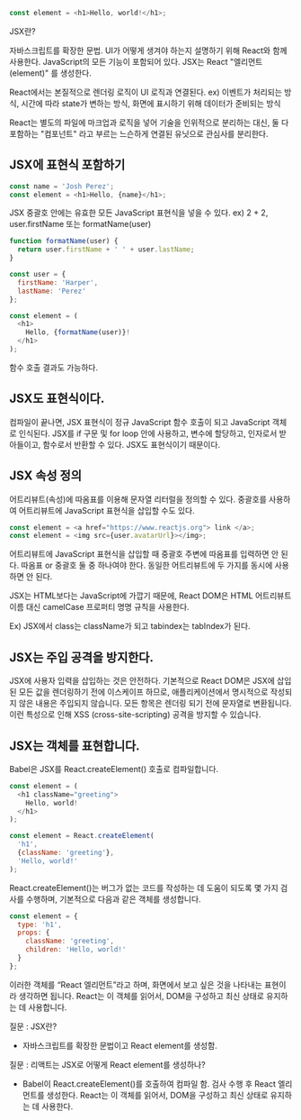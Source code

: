 

```js
const element = <h1>Hello, world!</h1>;
```

JSX란? 

자바스크립트를 확장한 문법. UI가 어떻게 생겨야 하는지 설명하기 위해 React와 함께 사용한다. JavaScript의 모든 기능이 포함되어 있다.
JSX는 React "엘리먼트(element)" 를 생성한다. 

React에서는 본질적으로 렌더링 로직이 UI 로직과 연결된다.
ex) 이벤트가 처리되는 방식, 시간에 따라 state가 변하는 방식, 화면에 표시하기 위해 데이터가 준비되는 방식

React는 별도의 파일에 마크업과 로직을 넣어 기술을 인위적으로 분리하는 대신, 둘 다 포함하는 "컴포넌트" 라고 부르는 느슨하게 연결된 유닛으로 관심사를 분리한다.

## JSX에 표현식 포함하기

```js
const name = 'Josh Perez';
const element = <h1>Hello, {name}</h1>;
```

JSX 중괄호 안에는 유효한 모든 JavaScript 표현식을 넣을 수 있다.
ex) 2 + 2, user.firstName 또는 formatName(user)


```js
function formatName(user) {
  return user.firstName + ' ' + user.lastName;
}

const user = {
  firstName: 'Harper',
  lastName: 'Perez'
};

const element = (
  <h1>
    Hello, {formatName(user)}!
  </h1>
);
```
함수 호출 결과도 가능하다.

## JSX도 표현식이다.

컴파일이 끝나면, JSX 표현식이 정규 JavaScript 함수 호출이 되고 JavaScript 객체로 인식된다. JSX를 if 구문 및 for loop 안에 사용하고, 변수에 할당하고, 인자로서 받아들이고, 함수로서 반환할 수 있다. JSX도 표현식이기 때문이다.


## JSX 속성 정의

어트리뷰트(속성)에 따옴표를 이용해 문자열 리터럴을 정의할 수 있다. 중괄호를 사용하여 어트리뷰트에 JavaScript 표현식을 삽입할 수도 있다.

```js
const element = <a href="https://www.reactjs.org"> link </a>;
const element = <img src={user.avatarUrl}></img>;
```

어트리뷰트에 JavaScript 표현식을 삽입할 때 중괄호 주변에 따옴표를 입력하면 안 된다. 따옴표 or 중괄호 둘 중 하나여야 한다. 동일한 어트리뷰트에 두 가지를 동시에 사용하면 안 된다.

JSX는 HTML보다는 JavaScript에 가깝기 때문에, React DOM은 HTML 어트리뷰트 이름 대신 camelCase 프로퍼티 명명 규칙을 사용한다.

Ex) JSX에서 class는 className가 되고 tabindex는 tabIndex가 된다.

## JSX는 주입 공격을 방지한다.

JSX에 사용자 입력을 삽입하는 것은 안전하다.
기본적으로 React DOM은 JSX에 삽입된 모든 값을 렌더링하기 전에 이스케이프 하므로, 애플리케이션에서 명시적으로 작성되지 않은 내용은 주입되지 않습니다. 모든 항목은 렌더링 되기 전에 문자열로 변환됩니다. 이런 특성으로 인해 XSS (cross-site-scripting) 공격을 방지할 수 있습니다.


## JSX는 객체를 표현합니다.

Babel은 JSX를 React.createElement() 호출로 컴파일합니다.

```js
const element = (
  <h1 className="greeting">
    Hello, world!
  </h1>
);
```

```js
const element = React.createElement(
  'h1',
  {className: 'greeting'},
  'Hello, world!'
);
```

React.createElement()는 버그가 없는 코드를 작성하는 데 도움이 되도록 몇 가지 검사를 수행하며, 기본적으로 다음과 같은 객체를 생성합니다.

```js
const element = {
  type: 'h1',
  props: {
    className: 'greeting',
    children: 'Hello, world!'
  }
};
```

이러한 객체를 “React 엘리먼트”라고 하며, 화면에서 보고 싶은 것을 나타내는 표현이라 생각하면 됩니다. React는 이 객체를 읽어서, DOM을 구성하고 최신 상태로 유지하는 데 사용합니다.



질문 : JSX란?
- 자바스크립트를 확장한 문법이고 React element를 생성함.

질문 : 리액트는 JSX로 어떻게 React element를 생성하나?
- Babel이 React.createElement()를 호출하여 컴파일 함. 검사 수행 후 React 엘리먼트를 생성한다. React는 이 객체를 읽어서, DOM을 구성하고 최신 상태로 유지하는 데 사용한다.
